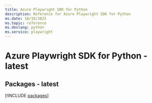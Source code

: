 ```yaml
---
title: Azure Playwright SDK for Python
description: Reference for Azure Playwright SDK for Python
ms.date: 10/10/2025
ms.topic: reference
ms.devlang: python
ms.service: playwright
---
```

# Azure Playwright SDK for Python - latest
## Packages - latest
[!INCLUDE [packages](playwright-index.md)]